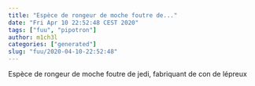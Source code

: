```yaml
---
title: "Espèce de rongeur de moche foutre de..."
date: "Fri Apr 10 22:52:48 CEST 2020"
tags: ["fuu", "pipotron"]
author: m1ch3l
categories: ["generated"]
slug: "fuu/2020-04-10-22:52:48"
---
```


Espèce de rongeur de moche foutre de jedi, fabriquant de con de lépreux
